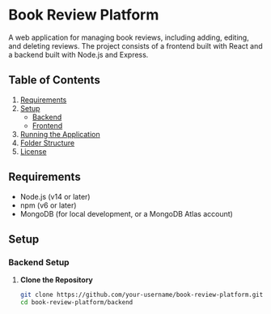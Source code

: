 # Book Review Platform

A web application for managing book reviews, including adding, editing, and deleting reviews. The project consists of a frontend built with React and a backend built with Node.js and Express.

## Table of Contents
1. [Requirements](#requirements)
2. [Setup](#setup)
   - [Backend](#backend-setup)
   - [Frontend](#frontend-setup)
3. [Running the Application](#running-the-application)
4. [Folder Structure](#folder-structure)
5. [License](#license)

## Requirements

- Node.js (v14 or later)
- npm (v6 or later)
- MongoDB (for local development, or a MongoDB Atlas account)

## Setup

### Backend Setup

1. **Clone the Repository**

   ```bash
   git clone https://github.com/your-username/book-review-platform.git
   cd book-review-platform/backend
